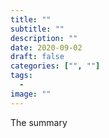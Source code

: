 ```yaml
---
title: ""
subtitle: ""
description: ""
date: 2020-09-02
draft: false
categories: ["", ""]
tags:
  -
image: ""
---
```


The summary

<!--more-->
